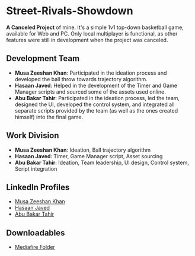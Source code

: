 # Street-Rivals-Showdown

**A Canceled Project** of mine. It's a simple 1v1 top-down basketball game, available for Web and PC. Only local multiplayer is functional, as other features were still in development when the project was canceled.

## Development Team

- **Musa Zeeshan Khan**: Participated in the ideation process and developed the ball throw towards trajectory algorithm.
- **Hasaan Javed**: Helped in the development of the Timer and Game Manager scripts and sourced some of the assets used online.
- **Abu Bakar Tahir**: Participated in the ideation process, led the team, designed the UI, developed the control system, and integrated all separate scripts provided by the team (as well as the ones created himself) into the final game.

## Work Division

- **Musa Zeeshan Khan**: Ideation, Ball trajectory algorithm
- **Hasaan Javed**: Timer, Game Manager script, Asset sourcing
- **Abu Bakar Tahir**: Ideation, Team leadership, UI design, Control system, Script integration

## LinkedIn Profiles

- [Musa Zeeshan Khan](https://www.linkedin.com/in/musa-khan46488/)
- [Hasaan Javed](https://www.linkedin.com/in/hasaan-javed/)
- [Abu Bakar Tahir](https://www.linkedin.com/in/abu-bakar-tahir/)

## Downloadables
- [Mediafire Folder](https://www.mediafire.com/folder/596tcept48sic/Street_Rivals_Showdown_Downloadables)
